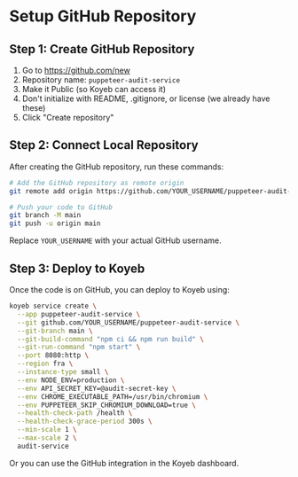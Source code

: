 # Setup GitHub Repository

## Step 1: Create GitHub Repository
1. Go to https://github.com/new
2. Repository name: `puppeteer-audit-service`
3. Make it Public (so Koyeb can access it)
4. Don't initialize with README, .gitignore, or license (we already have these)
5. Click "Create repository"

## Step 2: Connect Local Repository
After creating the GitHub repository, run these commands:

```bash
# Add the GitHub repository as remote origin
git remote add origin https://github.com/YOUR_USERNAME/puppeteer-audit-service.git

# Push your code to GitHub
git branch -M main
git push -u origin main
```

Replace `YOUR_USERNAME` with your actual GitHub username.

## Step 3: Deploy to Koyeb
Once the code is on GitHub, you can deploy to Koyeb using:

```bash
koyeb service create \
  --app puppeteer-audit-service \
  --git github.com/YOUR_USERNAME/puppeteer-audit-service \
  --git-branch main \
  --git-build-command "npm ci && npm run build" \
  --git-run-command "npm start" \
  --port 8080:http \
  --region fra \
  --instance-type small \
  --env NODE_ENV=production \
  --env API_SECRET_KEY=@audit-secret-key \
  --env CHROME_EXECUTABLE_PATH=/usr/bin/chromium \
  --env PUPPETEER_SKIP_CHROMIUM_DOWNLOAD=true \
  --health-check-path /health \
  --health-check-grace-period 300s \
  --min-scale 1 \
  --max-scale 2 \
  audit-service
```

Or you can use the GitHub integration in the Koyeb dashboard.
